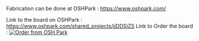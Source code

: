 Fabrication can be done at OSHPark : https://www.oshpark.com/

Link to the board on OSHPark : https://www.oshpark.com/shared_projects/jjDDSjZS
Link to Order the board : 
<a href="https://www.oshpark.com/shared_projects/jjDDSjZS"><img src="https://www.oshpark.com/assets/badge-5b7ec47045b78aef6eb9d83b3bac6b1920de805e9a0c227658eac6e19a045b9c.png" alt="Order from OSH Park"></img></a>
